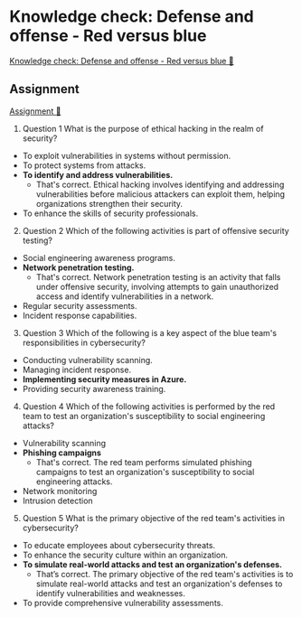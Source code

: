 # Knowledge check: Defense and offense - Red versus blue

[Knowledge check: Defense and offense - Red versus blue 🔗](https://www.coursera.org/learn/cybersecurity-tools-and-technologies/assignment-submission/yCW2d/knowledge-check-defense-and-offense-red-versus-blue)

## Assignment

[Assignment 🔗](https://www.coursera.org/learn/cybersecurity-tools-and-technologies/assignment-submission/yCW2d/knowledge-check-defense-and-offense-red-versus-blue/attempt)

1.  Question 1
    What is the purpose of ethical hacking in the realm of security?

- To exploit vulnerabilities in systems without permission.
- To protect systems from attacks.
- **To identify and address vulnerabilities.**
  - That's correct. Ethical hacking involves identifying and addressing vulnerabilities before malicious attackers can exploit them, helping organizations strengthen their security.
- To enhance the skills of security professionals.

2. Question 2
   Which of the following activities is part of offensive security testing?

- Social engineering awareness programs.
- **Network penetration testing.**
  - That's correct. Network penetration testing is an activity that falls under offensive security, involving attempts to gain unauthorized access and identify vulnerabilities in a network.
- Regular security assessments.
- Incident response capabilities.

3. Question 3
   Which of the following is a key aspect of the blue team's responsibilities in cybersecurity?

- Conducting vulnerability scanning.
- Managing incident response.
- **Implementing security measures in Azure.**
- Providing security awareness training.

4. Question 4
   Which of the following activities is performed by the red team to test an organization's susceptibility to social engineering attacks?

- Vulnerability scanning
- **Phishing campaigns**
  - That's correct. The red team performs simulated phishing campaigns to test an organization's susceptibility to social engineering attacks.
- Network monitoring
- Intrusion detection

5. Question 5
   What is the primary objective of the red team's activities in cybersecurity?

- To educate employees about cybersecurity threats.
- To enhance the security culture within an organization.
- **To simulate real-world attacks and test an organization's defenses.**
  - That’s correct. The primary objective of the red team's activities is to simulate real-world attacks and test an organization's defenses to identify vulnerabilities and weaknesses.
- To provide comprehensive vulnerability assessments.
